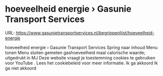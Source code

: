 # hoeveelheid energie › Gasunie Transport Services

URL: https://www.gasunietransportservices.nl/begrippenlijst/hoeveelheid-energie

hoeveelheid energie › Gasunie Transport Services
Spring naar inhoud
Menu tonen
Menu sluiten
gemeten gashoeveelheid maal calorische waarde; uitgedrukt in MJ
Deze website vraagt je toestemming cookies te gebruiken voor
YouTube
. Lees het
cookiebeleid
voor meer informatie.
Ik ga akkoord
Ik ga niet akkoord